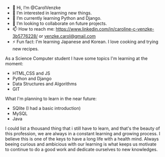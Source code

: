 - 👋 Hi, I’m @CarolVenzke
- 👀 I’m interested in learning new things.
- 🌱 I’m currently learning Python and Django.
- 💞️ I’m looking to collaborate on future projects.
- 📫 How to reach me: https://www.linkedin.com/in/caroline-c-venzke-3b5776228/ or venzke.carol@gmail.com
- ⚡ Fun fact: I'm learning Japanese and Korean. I love cooking and trying new recipes.



As a Science Computer student I have some topics I'm learning at the moment:
- HTML,CSS and JS
- Python and Django
- Data Structures and Algorithms
- GIT

What I'm planning to learn in the near future:
  - SQlite (I had a basic introduction)
  - MySQL
  - Java

I could list a thousand thing that i still have to learn, and that's the beauty of this profession, we are always in a constant learning and growing process. I believe this is one of the keys to have a long life with a health mind.
Always beeing curious and ambicious with our learning is what keeps us motivate to continue to do a good work and dedicate ourselves to new knowledges.

  
<!---
CarolVenzke/CarolVenzke is a ✨ special ✨ repository because its `README.md` (this file) appears on your GitHub profile.
You can click the Preview link to take a look at your changes.
--->
